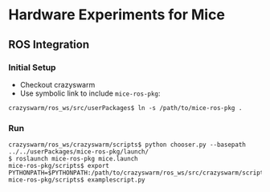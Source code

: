 # Hardware Experiments for Mice

## ROS Integration

### Initial Setup

* Checkout crazyswarm
* Use symbolic link to include `mice-ros-pkg`: 

```
crazyswarm/ros_ws/src/userPackages$ ln -s /path/to/mice-ros-pkg .
```

### Run

```
crazyswarm/ros_ws/crazyswarm/scripts$ python chooser.py --basepath ../../userPackages/mice-ros-pkg/launch/
$ roslaunch mice-ros-pkg mice.launch
mice-ros-pkg/scripts$ export PYTHONPATH=$PYTHONPATH:/path/to/crazyswarm/ros_ws/src/crazyswarm/scripts
mice-ros-pkg/scripts$ examplescript.py
```
